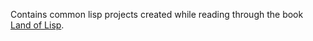 Contains common lisp projects created while reading through the book [Land of Lisp](http://landoflisp.com).
